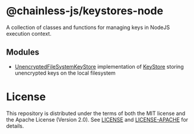 # @chainless-js/keystores-node

A collection of classes and functions for managing keys in NodeJS execution context.

## Modules

- [UnencryptedFileSystemKeyStore](https://github.com/wulianapp/chainless-api-ts/blob/master/packages/keystores-node/src/unencrypted_file_system_keystore.ts) implementation of [KeyStore](https://github.com/wulianapp/chainless-api-ts/blob/master/packages/keystores/src/keystore.ts) storing unencrypted keys on the local filesystem 

# License

This repository is distributed under the terms of both the MIT license and the Apache License (Version 2.0).
See [LICENSE](https://github.com/wulianapp/chainless-api-ts/blob/master/LICENSE) and [LICENSE-APACHE](https://github.com/wulianapp/chainless-api-ts/blob/master/LICENSE-APACHE) for details.
